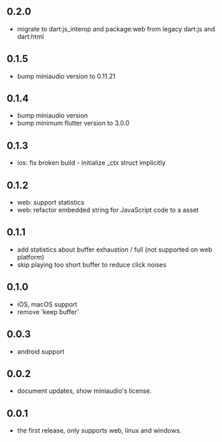 ## 0.2.0
- migrate to dart:js_interop and package:web from legacy dart:js and dart:html

## 0.1.5
* bump miniaudio version to 0.11.21

## 0.1.4

* bump miniaudio version
* bump minimum flutter version to 3.0.0

## 0.1.3

* ios: fix broken build - initialize _ctx struct implicitly

## 0.1.2

* web: support statistics
* web: refactor embedded string for JavaScript code to a asset

## 0.1.1

* add statistics about buffer exhaustion / full (not supported on web platform)
* skip playing too short buffer to reduce click noises

## 0.1.0

* iOS, macOS support
* remove 'keep buffer'

## 0.0.3

* android support

## 0.0.2

* document updates, show miniaudio's license.

## 0.0.1

* the first release, only supports web, linux and windows.
